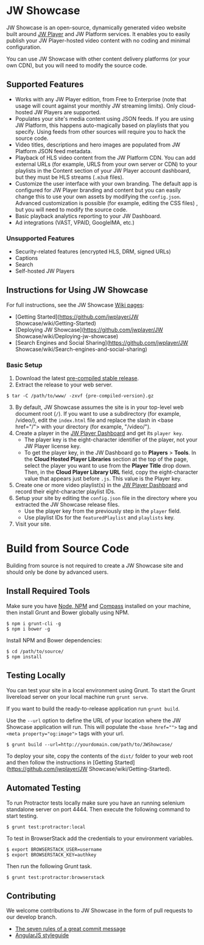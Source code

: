 # JW Showcase

JW Showcase is an open-source, dynamically generated video website built around [JW Player](http://www.jwplayer.com) and JW Platform services. It enables you to easily publish your JW Player-hosted video content with no coding and minimal configuration.

You can use JW Showcase with other content delivery platforms (or your own CDN), but you will need to modify the source code.

## Supported Features

- Works with any JW Player edition, from Free to Enterprise (note that usage will count against your monthly JW streaming limits). Only cloud-hosted JW Players are supported.
- Populates your site's media content using JSON feeds. If you are using JW Platform, this happens auto-magically based on playlists that you specify. Using feeds from other sources will require you to hack the source code.
- Video titles, descriptions and hero images are populated from JW Platform JSON feed metadata.
- Playback of HLS video content from the JW Platform CDN. You can add external URLs (for example, URLS from your own server or CDN) to your playlists in the Content section of your JW Player account dashboard, but they must be HLS streams (`.m3u8` files).
- Customize the user interface with your own branding. The default app is configured for JW Player branding and content but you can easily change this to use your own assets by modifying the `config.json`. Advanced customization is possible (for example, editing the CSS files) , but you will need to modify the source code.
- Basic playback analytics reporting to your JW Dashboard.
- Ad integrations (VAST, VPAID, GoogleIMA, etc.)

### Unsupported Features

- Security-related features (encrypted HLS, DRM, signed URLs)
- Captions
- Search
- Self-hosted JW Players

## Instructions for Using JW Showcase

For full instructions, see the JW Showcase [Wiki pages](https://github.com/jwplayer/jw-showcase/wiki/):

* [Getting Started](https://github.com/jwplayer/JW Showcase/wiki/Getting-Started)
* [Deploying JW Showcase](https://github.com/jwplayer/JW Showcase/wiki/Deploying-jw-showcase)
* [Search Engines and Social Sharing](https://github.com/jwplayer/JW Showcase/wiki/Search-engines-and-social-sharing)

### Basic Setup

1. Download the latest [pre-compiled stable release](https://github.com/jwplayer/jw-showcase/releases).
2. Extract the release to your web server.

  ```
  $ tar -C /path/to/www/ -zxvf {pre-compiled-version}.gz
  ```

3. By default, JW Showcase assumes the site is in your top-level web document root (`/`). If you want to use a subdirectory (for example, /video/), edit the `index.html` file and replace the slash in &lt;base href="/"&gt; with your directory (for example, "/video/").
3. Create a player in the [JW Player Dashboard](https://dashboard.jwplayer.com/#/players) and get its `player key`.
    - The player key is the eight-character identifier of the player, not your JW Player license key. 
    - To get the player key, in the JW Dashboard go to **Players** &gt; **Tools**. In the **Cloud Hosted Player Libraries** section at the top of the page, select the player you want to use from the **Player Title** drop down. Then, in the **Cloud Player Library URL** field, copy the eight-character value that appears just before `.js`. This value is the Player key.
4. Create one or more video playlist(s) in the [JW Player Dashboard](https://dashboard.jwplayer.com/#/content/playlists) and record their eight-character playlist IDs.
5. Setup your site by editing the `config.json` file in the directory where you extracted the JW Showcase release files.
    - Use the player key from the previously step in the `player` field.
    - Use playlist IDs for the `featuredPlaylist` and `playlists` key.
6. Visit your site.

# Build from Source Code

Building from source is not required to create a JW Showcase site and should only be done by advanced users.

## Install Required Tools

Make sure you have [Node, NPM](https://nodejs.org) and [Compass](http://compass-style.org/) installed on your machine, then install Grunt and Bower globally using NPM.

```
$ npm i grunt-cli -g
$ npm i bower -g
```

Install NPM and Bower dependencies:

```
$ cd /path/to/source/
$ npm install
```

## Testing Locally

You can test your site in a local environment using Grunt. To start the Grunt livereload server on your local machine run `grunt serve`.

If you want to build the ready-to-release application run `grunt build`.

Use the `--url` option to define the URL of your location where the JW Showcase application will run. This will populate the `<base href="">` tag and `<meta property="og:image">` tags with your url.

```
$ grunt build --url=http://yourdomain.com/path/to/JWShowcase/
```

To deploy your site, copy the contents of the `dist/` folder to your web root and then follow the instructions in [Getting Started](https://github.com/jwplayer/JW Showcase/wiki/Getting-Started).

## Automated Testing

To run Protractor tests locally make sure you have an running selenium standalone server on port 4444. Then execute
the following command to start testing.

```
$ grunt test:protractor:local
```

To test in BrowserStack add the credentials to your environment variables.

```
$ export BROWSERSTACK_USER=username
$ export BROWSERSTACK_KEY=authkey
```

Then run the following Grunt task.

```
$ grunt test:protractor:browserstack
```

## Contributing

We welcome contributions to JW Showcase in the form of pull requests to our develop branch.

- [The seven rules of a great commit message](http://chris.beams.io/posts/git-commit/)
- [AngularJS styleguide](https://github.com/johnpapa/angular-styleguide/tree/master/a1)
